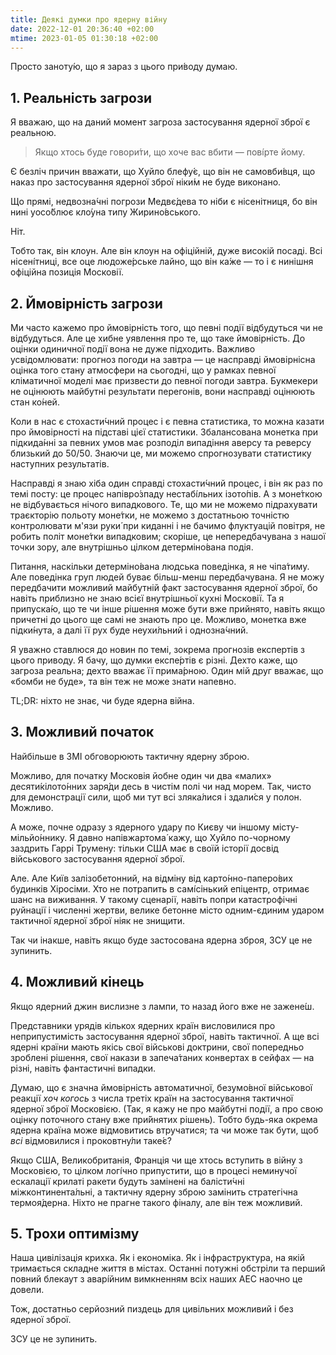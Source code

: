 ```yaml
---
title: Деякі думки про ядерну війну
date: 2022-12-01 20:36:40 +02:00
mtime: 2023-01-05 01:30:18 +02:00
---
```


Просто заноту́ю, що я зараз з цього при́воду думаю.

## 1. Реальність загрози

Я вважаю, що на даний момент загроза застосування ядерної зброї є реальною.

> Якщо хтось буде говори́ти, що хоче вас вбити — пові́рте йому.

Є безліч причин вважати, що Хуйло блефу́є, що він не самовби́вця, що наказ про застосування ядерної зброї ніки́м не буде виконано.

Що прямі, недвозна́чні погрози Медвє́дева то ніби є нісенітниця, бо він нині уосо́блює кло́уна типу Жирино́вського.

Ніт.

Тобто так, він клоун. Але він клоун на офіційній, дуже високій посаді. Всі нісені́тниці, все оце людоже́рське лайно, що він ка́же — то і є нинішня офіційна позиція Московії.

## 2. Ймовірність загрози

Ми часто кажемо про ймовірність того, що певні події відбудуться чи не відбудуться. Але це хибне уявлення про те, що таке ймовірність. До оцінки одиничної події вона не дуже підходить. Важливо усвідомлювати: прогноз погоди на завтра — це насправді ймовірнісна оцінка того стану атмосфери на сьогодні, що у рамках певної кліматичної моделі має призвести до певної погоди завтра. Букмекери не оцінюють майбутні результати перегонів, вони насправді оцінюють стан ко́ней.

Коли в нас є стохасти́чний процес і є певна статистика, то можна казати про ймовірності на підставі цієї статистики. Збалансована монетка при підкида́нні за певних умов має розподіл випадіння аверсу та реверсу близький до 50/50. Знаючи це, ми можемо спрогнозувати статистику наступних результатів.

Насправді я знаю хіба один справді стохасти́чний процес, і він як раз по темі посту: це процес напівро́зпаду нестабі́льних ізото́пів. А з моне́ткою не відбувається нічого випадкового. Те, що ми не можемо підрахувати траєкторію польоту моне́тки, не можемо з достатньою точністю контролювати м'язи руки́ при киданні і не бачимо флуктуацій повітря, не робить політ моне́тки випадковим; скоріше, це непередбачувана з нашої точки зору, але внутрішньо цілком детерміно́вана подія.

Питання, наскільки детерміно́вана людська поведінка, я не чіпа́тиму. Але поведінка груп людей буває більш-менш передбачувана. Я не можу передбачити можливий майбутній факт застосування ядерної зброї, бо навіть приблизно не знаю всієї внутрішньої кухні Московії. Та я припуска́ю, що те чи інше рішення може бути вже прийнято, навіть якщо причетні до цього ще самі не знають про це. Можливо, монетка вже підки́нута, а далі її рух буде неухи́льний і однозна́чний.

Я уважно ставлюся до новин по темі, зокрема прогнозів експертів з цього приводу. Я бачу, що думки експе́ртів є різні. Дехто каже, що загроза реальна; дехто вважає її прима́рною. Один мій друг вважає, що «бомби не буде», та він теж не може знати напевно.

TL;DR: ніхто не знає, чи буде ядерна війна.

## 3. Можливий початок

Найбільше в ЗМІ обговорюють тактичну ядерну зброю.

Можливо, для початку Московія йобне один чи два «малих» десяти́кілото́нних заря́ди десь в чистім полі чи над морем. Так, чисто для демонстрації сили, щоб ми тут всі зляка́лися і здали́ся у полон. Можливо.

А може, почне одразу з ядерного удару по Києву чи іншому місту-мільйо́ннику. Я давно напівжартома́ кажу, що Хуйло по-чорному заздрить Гаррі Трумену: тільки США має в своїй історії досвід військового застосування ядерної зброї.

Але. Але Київ залізобетонний, на відміну від карто́нно-паперо́вих будинків Хіросіми. Хто не потрапить в самі́сінький епіцентр, отримає шанс на виживання. У такому сценарії, навіть попри катастрофічні руйнації і численні жертви, велике бетонне місто одним-єдиним ударом тактичної ядерної зброї ніяк не знищити.

Так чи інакше, навіть якщо буде застосована ядерна зброя, ЗСУ це не зупинить.

## 4. Можливий кінець

Якщо ядерний джин вислизне з лампи, то назад його вже не зажене́ш.

Представники урядів кількох ядерних країн висловилися про неприпустимість застосування ядерної зброї, навіть тактичної. А ще всі ядерні країни мають якісь свої військові доктрини, свої попередньо зроблені рішення, свої накази в запеча́таних конвертах в сейфах — на різні, навіть фантастичні випадки.

Думаю, що є значна ймовірність автоматичної, безумо́вної військової реакції _хоч когось_ з числа третіх країн на застосування тактичної ядерної зброї Московією. (Так, я кажу не про майбутні події, а про свою оцінку поточного стану вже при́йнятих рішень). Тобто будь-яка окрема ядерна країна може відмовитись втручатися; та чи може так бути, щоб _всі_ відмовилися і проковтну́ли таке́є?

Якщо США, Великобританія, Франція чи ще хтось вступить в війну з Московією, то цілком логі́чно припустити, що в процесі неминучої ескалації крилаті ракети будуть замінені на балісти́чні міжконтинента́льні, а тактичну ядерну зброю замінить стратегічна термоя́дерна. Ніхто не прагне такого фіналу, але він теж можливий.

## 5. Трохи оптимізму

Наша цивілізація крихка. Як і економіка. Як і інфраструктура, на якій тримається складне життя в містах. Останні потужні обстріли та перший повний блекаут з аварі́йним вимкненням всіх наших АЕС наочно це довели.

Тож, достатньо серйозний пиздець для цивільних можливий і без ядерної зброї.

ЗСУ це не зупинить.

